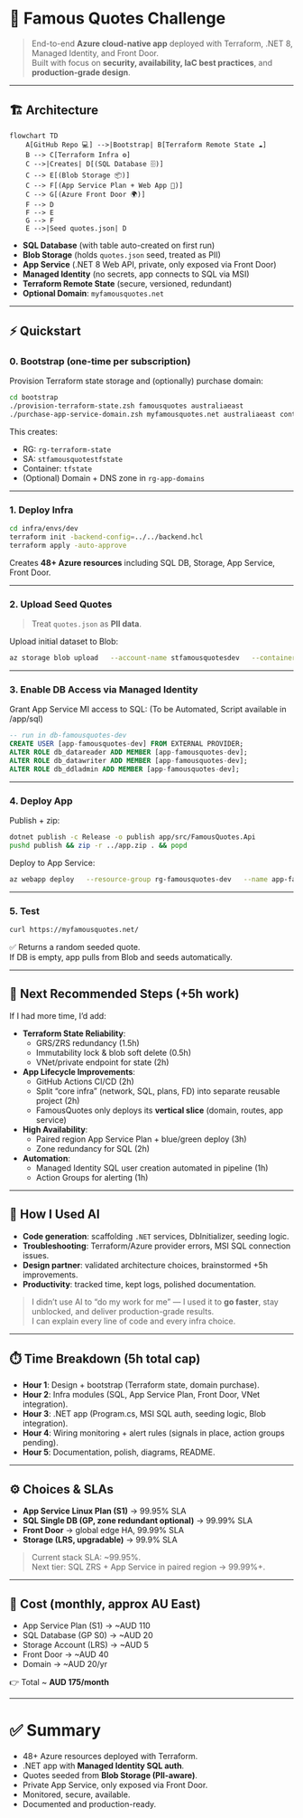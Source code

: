 # 🌟 Famous Quotes Challenge

> End-to-end **Azure cloud-native app** deployed with Terraform, .NET 8, Managed Identity, and Front Door.  
> Built with focus on **security, availability, IaC best practices**, and **production-grade design**.

---

## 🏗️ Architecture

```mermaid
flowchart TD
    A[GitHub Repo 💻] -->|Bootstrap| B[Terraform Remote State ☁️]
    B --> C[Terraform Infra ⚙️]
    C -->|Creates| D[(SQL Database 🗄️)]
    C --> E[(Blob Storage 📦)]
    C --> F[(App Service Plan + Web App 🚀)]
    C --> G[(Azure Front Door 🌍)]
    F --> D
    F --> E
    G --> F
    E -->|Seed quotes.json| D
```

- **SQL Database** (with table auto-created on first run)
- **Blob Storage** (holds `quotes.json` seed, treated as PII)
- **App Service** (.NET 8 Web API, private, only exposed via Front Door)
- **Managed Identity** (no secrets, app connects to SQL via MSI)
- **Terraform Remote State** (secure, versioned, redundant)
- **Optional Domain**: `myfamousquotes.net`

---

## ⚡ Quickstart

### 0. Bootstrap (one-time per subscription)

Provision Terraform state storage and (optionally) purchase domain:

```bash
cd bootstrap
./provision-terraform-state.zsh famousquotes australiaeast
./purchase-app-service-domain.zsh myfamousquotes.net australiaeast contact.json
```

This creates:
- RG: `rg-terraform-state`
- SA: `stfamousquotestfstate`
- Container: `tfstate`
- (Optional) Domain + DNS zone in `rg-app-domains`

---

### 1. Deploy Infra

```bash
cd infra/envs/dev
terraform init -backend-config=../../backend.hcl
terraform apply -auto-approve
```

Creates **48+ Azure resources** including SQL DB, Storage, App Service, Front Door.

---

### 2. Upload Seed Quotes

> Treat `quotes.json` as **PII data**.  

Upload initial dataset to Blob:

```bash
az storage blob upload   --account-name stfamousquotesdev   --container-name seed   --name quotes.json   --file {your local folder}/quotes.json   --auth-mode login
```

---

### 3. Enable DB Access via Managed Identity

Grant App Service MI access to SQL: (To be Automated, Script available in /app/sql)

```sql
-- run in db-famousquotes-dev
CREATE USER [app-famousquotes-dev] FROM EXTERNAL PROVIDER;
ALTER ROLE db_datareader ADD MEMBER [app-famousquotes-dev];
ALTER ROLE db_datawriter ADD MEMBER [app-famousquotes-dev];
ALTER ROLE db_ddladmin ADD MEMBER [app-famousquotes-dev];
```

---

### 4. Deploy App

Publish + zip:

```bash
dotnet publish -c Release -o publish app/src/FamousQuotes.Api
pushd publish && zip -r ../app.zip . && popd
```

Deploy to App Service:

```bash
az webapp deploy   --resource-group rg-famousquotes-dev   --name app-famousquotes-dev   --src-path app.zip   --type zip
```

---

### 5. Test

```bash
curl https://myfamousquotes.net/
```

✅ Returns a random seeded quote.  
If DB is empty, app pulls from Blob and seeds automatically.

---

## 🚀 Next Recommended Steps (+5h work)

If I had more time, I’d add:

- **Terraform State Reliability**:
  - GRS/ZRS redundancy (1.5h)
  - Immutability lock & blob soft delete (0.5h)
  - VNet/private endpoint for state (2h)
- **App Lifecycle Improvements**:
  - GitHub Actions CI/CD (2h)
  - Split “core infra” (network, SQL, plans, FD) into separate reusable project (2h)
  - FamousQuotes only deploys its **vertical slice** (domain, routes, app service)
- **High Availability**:
  - Paired region App Service Plan + blue/green deploy (3h)
  - Zone redundancy for SQL (2h)
- **Automation**:
  - Managed Identity SQL user creation automated in pipeline (1h)
  - Action Groups for alerting (1h)

---

## 🤖 How I Used AI

- **Code generation**: scaffolding `.NET` services, DbInitializer, seeding logic.  
- **Troubleshooting**: Terraform/Azure provider errors, MSI SQL connection issues.  
- **Design partner**: validated architecture choices, brainstormed +5h improvements.  
- **Productivity**: tracked time, kept logs, polished documentation.  

> I didn’t use AI to “do my work for me” — I used it to **go faster**, stay unblocked, and deliver production-grade results.  
> I can explain every line of code and every infra choice.

---

## ⏱️ Time Breakdown (5h total cap)

- **Hour 1**: Design + bootstrap (Terraform state, domain purchase).  
- **Hour 2**: Infra modules (SQL, App Service Plan, Front Door, VNet integration).  
- **Hour 3**: .NET app (Program.cs, MSI SQL auth, seeding logic, Blob integration).  
- **Hour 4**: Wiring monitoring + alert rules (signals in place, action groups pending).  
- **Hour 5**: Documentation, polish, diagrams, README.

---

## ⚙️ Choices & SLAs

- **App Service Linux Plan (S1)** → 99.95% SLA  
- **SQL Single DB (GP, zone redundant optional)** → 99.99% SLA  
- **Front Door** → global edge HA, 99.99% SLA  
- **Storage (LRS, upgradable)** → 99.9% SLA

> Current stack SLA: ~99.95%.  
> Next tier: SQL ZRS + App Service in paired region → 99.99%+.

---

## 💸 Cost (monthly, approx AU East)

- App Service Plan (S1) → ~AUD 110  
- SQL Database (GP S0) → ~AUD 20  
- Storage Account (LRS) → ~AUD 5  
- Front Door → ~AUD 40  
- Domain → ~AUD 20/yr

👉 Total ~ **AUD 175/month**

---

# ✅ Summary

- 48+ Azure resources deployed with Terraform.  
- .NET app with **Managed Identity SQL auth**.  
- Quotes seeded from **Blob Storage (PII-aware)**.  
- Private App Service, only exposed via Front Door.  
- Monitored, secure, available.  
- Documented and production-ready.  

